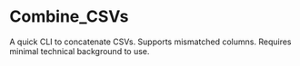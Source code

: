 # Combine_CSVs
A quick CLI to concatenate CSVs. Supports mismatched columns. Requires minimal technical background to use.
